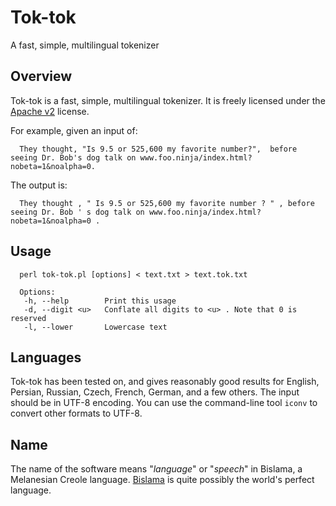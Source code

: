 # Tok-tok
A fast, simple, multilingual tokenizer


## Overview

Tok-tok is a fast, simple, multilingual tokenizer.
It is freely licensed under the [Apache v2][] license.

For example, given an input of:

      They thought, "Is 9.5 or 525,600 my favorite number?",  before seeing Dr. Bob's dog talk on www.foo.ninja/index.html?nobeta=1&noalpha=0.

The output is:

      They thought , " Is 9.5 or 525,600 my favorite number ? " , before seeing Dr. Bob ' s dog talk on www.foo.ninja/index.html?nobeta=1&noalpha=0 .


## Usage

      perl tok-tok.pl [options] < text.txt > text.tok.txt

      Options:
       -h, --help        Print this usage
       -d, --digit <u>   Conflate all digits to <u> . Note that 0 is reserved
       -l, --lower       Lowercase text



## Languages
Tok-tok has been tested on, and gives reasonably good results for English, Persian, Russian, Czech, French, German, and a few others.
The input should be in UTF-8 encoding.
You can use the command-line tool `iconv` to convert other formats to UTF-8.


## Name
The name of the software means "*language*" or "*speech*" in Bislama, a Melanesian Creole language.
[Bislama][] is quite possibly the world's perfect language.


[Apache v2]: https://www.apache.org/licenses/LICENSE-2.0.html
[Bislama]: https://en.wikipedia.org/wiki/Bislama
